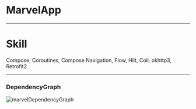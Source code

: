 # MarvelApp

---

# Skill
Compose, Coroutines, Compose Navigation, Flow, Hilt, Coil, okhttp3, Retrofit2


---

### DependencyGraph
![marvelDependencyGraph](https://github.com/jaeyunn15/MarvelApp/assets/55985789/13e2e402-e45f-4ee7-8d55-484f5e1d582d)
